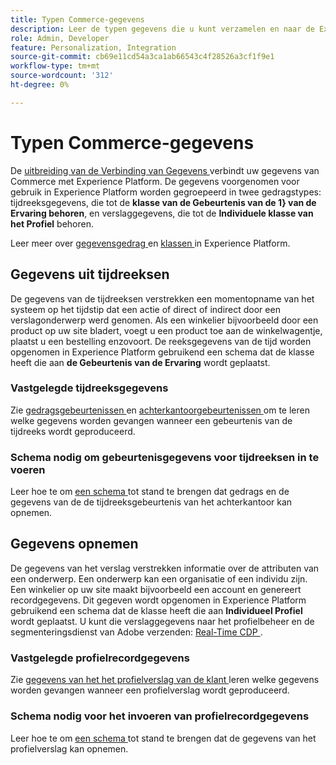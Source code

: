 ```yaml
---
title: Typen Commerce-gegevens
description: Leer de typen gegevens die u kunt verzamelen en naar de Experience Platform kunt verzenden.
role: Admin, Developer
feature: Personalization, Integration
source-git-commit: cb69e11cd54a3ca1ab66543c4f28526a3cf1f9e1
workflow-type: tm+mt
source-wordcount: '312'
ht-degree: 0%

---
```


# Typen Commerce-gegevens

De [ uitbreiding van de Verbinding van Gegevens ](overview.md) verbindt uw gegevens van Commerce met Experience Platform. De gegevens voorgenomen voor gebruik in Experience Platform worden gegroepeerd in twee gedragstypes: tijdreeksgegevens, die tot de **klasse van de Gebeurtenis van de 1&rbrace; van de Ervaring behoren**, en verslaggegevens, die tot de **Individuele klasse van het Profiel** behoren.

Leer meer over [ gegevensgedrag ](https://experienceleague.adobe.com/docs/experience-platform/xdm/schema/composition.html?lang=nl-NL#data-behaviors) en [ klassen ](https://experienceleague.adobe.com/docs/experience-platform/xdm/schema/composition.html?lang=nl-NL#class) in Experience Platform.

## Gegevens uit tijdreeksen

De gegevens van de tijdreeksen verstrekken een momentopname van het systeem op het tijdstip dat een actie of direct of indirect door een verslagonderwerp werd genomen. Als een winkelier bijvoorbeeld door een product op uw site bladert, voegt u een product toe aan de winkelwagentje, plaatst u een bestelling enzovoort. De reeksgegevens van de tijd worden opgenomen in Experience Platform gebruikend een schema dat de klasse heeft die aan **de Gebeurtenis van de Ervaring** wordt geplaatst.

### Vastgelegde tijdreeksgegevens

Zie [ gedragsgebeurtenissen ](events.md) en [ achterkantoorgebeurtenissen ](events-backoffice.md) om te leren welke gegevens worden gevangen wanneer een gebeurtenis van de tijdreeks wordt geproduceerd.

### Schema nodig om gebeurtenisgegevens voor tijdreeksen in te voeren

Leer hoe te om [ een schema ](update-xdm.md) tot stand te brengen dat gedrags en de gegevens van de de tijdreeksgebeurtenis van het achterkantoor kan opnemen.

## Gegevens opnemen

De gegevens van het verslag verstrekken informatie over de attributen van een onderwerp. Een onderwerp kan een organisatie of een individu zijn. Een winkelier op uw site maakt bijvoorbeeld een account en genereert recordgegevens. Dit gegeven wordt opgenomen in Experience Platform gebruikend een schema dat de klasse heeft die aan **Individueel Profiel** wordt geplaatst. U kunt die verslaggegevens naar het profielbeheer en de segmenteringsdienst van Adobe verzenden: [ Real-Time CDP ](https://experienceleague.adobe.com/docs/experience-platform/rtcdp/intro/rtcdp-intro/overview.html?lang=nl-NL).

### Vastgelegde profielrecordgegevens

Zie [ gegevens van het het profielverslag van de klant ](events-profilerecord.md) leren welke gegevens worden gevangen wanneer een profielverslag wordt geproduceerd.

### Schema nodig voor het invoeren van profielrecordgegevens

Leer hoe te om [ een schema ](profile-data.md) tot stand te brengen dat de gegevens van het profielverslag kan opnemen.

